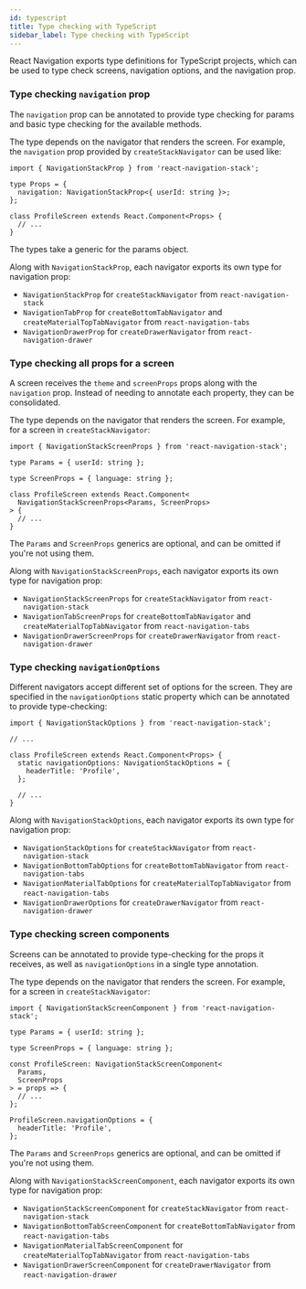 ```yaml
---
id: typescript
title: Type checking with TypeScript
sidebar_label: Type checking with TypeScript
---
```


React Navigation exports type definitions for TypeScript projects, which can be used to type check screens, navigation options, and the navigation prop.

### Type checking `navigation` prop

The `navigation` prop can be annotated to provide type checking for params and basic type checking for the available methods.

The type depends on the navigator that renders the screen. For example, the `navigation` prop provided by `createStackNavigator` can be used like:

```tsx
import { NavigationStackProp } from 'react-navigation-stack';

type Props = {
  navigation: NavigationStackProp<{ userId: string }>;
};

class ProfileScreen extends React.Component<Props> {
  // ...
}
```

The types take a generic for the params object.

Along with `NavigationStackProp`, each navigator exports its own type for navigation prop:

- `NavigationStackProp` for `createStackNavigator` from `react-navigation-stack`
- `NavigationTabProp` for `createBottomTabNavigator` and `createMaterialTopTabNavigator` from `react-navigation-tabs`
- `NavigationDrawerProp` for `createDrawerNavigator` from `react-navigation-drawer`

### Type checking all props for a screen

A screen receives the `theme` and `screenProps` props along with the `navigation` prop. Instead of needing to annotate each property, they can be consolidated.

The type depends on the navigator that renders the screen. For example, for a screen in `createStackNavigator`:

```tsx
import { NavigationStackScreenProps } from 'react-navigation-stack';

type Params = { userId: string };

type ScreenProps = { language: string };

class ProfileScreen extends React.Component<
  NavigationStackScreenProps<Params, ScreenProps>
> {
  // ...
}
```

The `Params` and `ScreenProps` generics are optional, and can be omitted if you're not using them.

Along with `NavigationStackScreenProps`, each navigator exports its own type for navigation prop:

- `NavigationStackScreenProps` for `createStackNavigator` from `react-navigation-stack`
- `NavigationTabScreenProps` for `createBottomTabNavigator` and `createMaterialTopTabNavigator` from `react-navigation-tabs`
- `NavigationDrawerScreenProps` for `createDrawerNavigator` from `react-navigation-drawer`

### Type checking `navigationOptions`

Different navigators accept different set of options for the screen. They are specified in the `navigationOptions` static property which can be annotated to provide type-checking:

```tsx
import { NavigationStackOptions } from 'react-navigation-stack';

// ...

class ProfileScreen extends React.Component<Props> {
  static navigationOptions: NavigationStackOptions = {
    headerTitle: 'Profile',
  };

  // ...
}
```

Along with `NavigationStackOptions`, each navigator exports its own type for navigation prop:

- `NavigationStackOptions` for `createStackNavigator` from `react-navigation-stack`
- `NavigationBottomTabOptions` for `createBottomTabNavigator` from `react-navigation-tabs`
- `NavigationMaterialTabOptions` for `createMaterialTopTabNavigator` from `react-navigation-tabs`
- `NavigationDrawerOptions` for `createDrawerNavigator` from `react-navigation-drawer`

### Type checking screen components

Screens can be annotated to provide type-checking for the props it receives, as well as `navigationOptions` in a single type annotation.

The type depends on the navigator that renders the screen. For example, for a screen in `createStackNavigator`:

```tsx
import { NavigationStackScreenComponent } from 'react-navigation-stack';

type Params = { userId: string };

type ScreenProps = { language: string };

const ProfileScreen: NavigationStackScreenComponent<
  Params,
  ScreenProps
> = props => {
  // ...
};

ProfileScreen.navigationOptions = {
  headerTitle: 'Profile',
};
```

The `Params` and `ScreenProps` generics are optional, and can be omitted if you're not using them.

Along with `NavigationStackScreenComponent`, each navigator exports its own type for navigation prop:

- `NavigationStackScreenComponent` for `createStackNavigator` from `react-navigation-stack`
- `NavigationBottomTabScreenComponent` for `createBottomTabNavigator` from `react-navigation-tabs`
- `NavigationMaterialTabScreenComponent` for `createMaterialTopTabNavigator` from `react-navigation-tabs`
- `NavigationDrawerScreenComponent` for `createDrawerNavigator` from `react-navigation-drawer`
